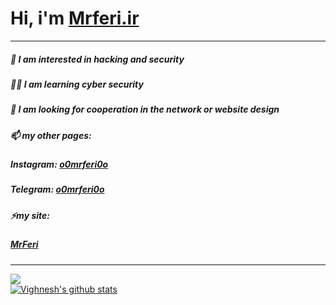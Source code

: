# Hi, i'm [Mrferi.ir](https://mrferi.ir)
---
##### 🔰 I am interested in **hacking** and **security** 
##### 🧑‍💻 I am learning **cyber security** 
##### 💞️ I am looking for cooperation in the network or website design 
##### 📫 my other pages:
##### **Instagram:** [o0mrferi0o](https://instagram.com/o0mrferi0o?igshid=YmMyMTA2M2Y=)
##### **Telegram:** [o0mrferi0o](https://t.me/o0mrferi0o) 
##### ⚡my site:
##### [MrFeri](https://mrferi.ir)
---
<a href="https://github.com/httpsMrferi">
  <img align="center" src="https://github-readme-stats.vercel.app/api/top-langs/?username=httpsMrferi=dark&hide=TCL" />
</a>
<br/>
<a href="https://github.com/httpsMrferi">
  <img align="center" src="https://github-readme-stats.vercel.app/api?username=httpsMrferi&show_icons=true&theme=tokyonight&count_private=true&line_height=33" alt="Vighnesh's github stats"/>
</a>
